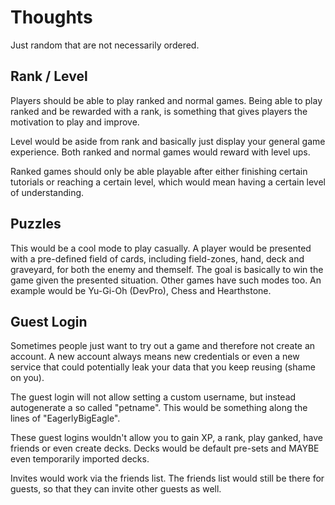 # Thoughts

Just random that are not necessarily ordered.

## Rank / Level

Players should be able to play ranked and normal games. Being able to play ranked
and be rewarded with a rank, is something that gives players the motivation to
play and improve.

Level would be aside from rank and basically just display your general game
experience. Both ranked and normal games would reward with level ups.

Ranked games should only be able playable after either finishing certain tutorials
or reaching a certain level, which would mean having a certain level of understanding.

## Puzzles

This would be a cool mode to play casually. A player would be presented with a
pre-defined field of cards, including field-zones, hand, deck and graveyard, for
both the enemy and themself. The goal is basically to win the game given the presented
situation. Other games have such modes too. An example would be Yu-Gi-Oh (DevPro), Chess
and Hearthstone.

## Guest Login

Sometimes people just want to try out a game and therefore not create an account.
A new account always means new credentials or even a new service that could potentially
leak your data that you keep reusing (shame on you).

The guest login will not allow setting a custom username, but instead autogenerate a
so called "petname". This would be something along the lines of "EagerlyBigEagle".

These guest logins wouldn't allow you to gain XP, a rank, play ganked, have friends or
even create decks. Decks would be default pre-sets and MAYBE even temporarily imported
decks.

Invites would work via the friends list. The friends list would still be there for
guests, so that they can invite other guests as well.


